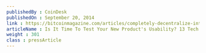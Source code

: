 ```yaml
---
publishedBy : CoinDesk
publishedOn : September 20, 2014
link : https://bitcoinmagazine.com/articles/completely-decentralize-internet-1410373821/
articleName : Is It Time To Test Your New Product's Usability? 13 Tech Experts Weigh In
weight : 301 
class : pressArticle
---
```


